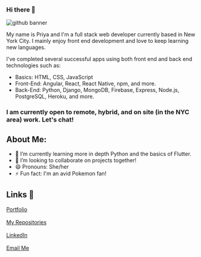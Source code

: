 ### Hi there 👋

![github banner](https://github.com/priya-km/priya-km/assets/118628757/ef981ec1-f433-4499-86d0-3d3ce9b0a716)

My name is Priya and I'm a full stack web developer currently based in New York City. I mainly enjoy front end development and love to keep learning new languages.<br>

I've completed several successful apps using both front end and back end technologies such as: 
- Basics: HTML, CSS, JavaScript
- Front-End: Angular, React, React Native, npm, and more.
- Back-End: Python, Django, MongoDB, Firebase, Express, Node.js, PostgreSQL, Heroku, and more.

<h3>I am currently open to remote, hybrid, and on site (in the NYC area) work. Let's chat! </h3>

## About Me:
- 🌱 I’m currently learning more in depth Python and the basics of Flutter.
- 👯 I’m looking to collaborate on projects together!
- 😄 Pronouns: She/her
- ⚡ Fun fact: I'm an avid Pokemon fan!

## Links 🔗
[Portfolio](https://priya-km.github.io/portfolio "Portfolio")
 <br><br>
[My Repositories](https://github.com/priya-km?tab=repositories "My Repositories")
 <br><br>
 [LinkedIn](https://www.linkedin.com/in/priyamaharban/ "LinkedIn")
 <br><br>
[Email Me](mailto:priyakmaharban@gmail.com?subject=Hi% "Hi!")
  <br><br>
